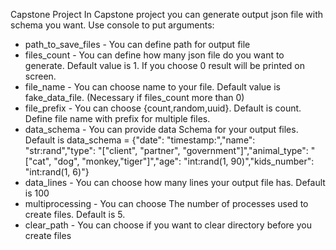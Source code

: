 Capstone Project
In Capstone project you can generate output json file with schema you want.
Use console to put arguments:
- path_to_save_files - You can define path for output file
- files_count        - You can define how many json file do you want to generate. Default value is 1. If you choose 0 result will be printed on screen.
- file_name          - You can choose name to your file. Default value is fake_data_file. (Necessary if files_count more than 0)
- file_prefix        - You can choose {count,random,uuid}. Default is count. Define file name with prefix for multiple files.
- data_schema        - You can provide data Schema  for your output files. Default is data_schema = {"date": "timestamp:","name": "str:rand","type": "["client", "partner",
                        "government"]","animal_type": "["cat", "dog", "monkey,"tiger"]","age": "int:rand(1, 90)","kids_number": "int:rand(1, 6)"}
- data_lines         - You can choose how many lines your output file has. Default is 100
- multiprocessing    - You can choose The number of processes used to create files. Default is 5.
- clear_path         - You can choose if you want to clear directory before you create files

